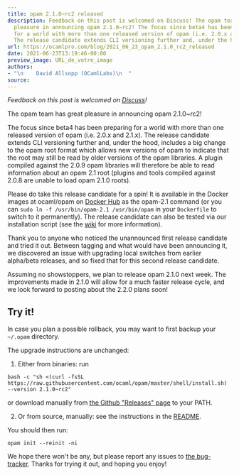 ```yaml
---
title: opam 2.1.0~rc2 released
description: Feedback on this post is welcomed on Discuss! The opam team has great
  pleasure in announcing opam 2.1.0~rc2! The focus since beta4 has been preparing
  for a world with more than one released version of opam (i.e. 2.0.x and 2.1.x).
  The release candidate extends CLI versioning further and, under the ho...
url: https://ocamlpro.com/blog/2021_06_23_opam_2.1.0_rc2_released
date: 2021-06-23T13:19:46-00:00
preview_image: URL_de_votre_image
authors:
- "\n    David Allsopp (OCamlLabs)\n  "
source:
---
```


<p><em>Feedback on this post is welcomed on <a href="https://discuss.ocaml.org/t/ann-opam-2-1-0-rc2/8042">Discuss</a>!</em></p>
<p>The opam team has great pleasure in announcing opam 2.1.0~rc2!</p>
<p>The focus since beta4 has been preparing for a world with more than one released version of opam (i.e. 2.0.x and 2.1.x). The release candidate extends CLI versioning further and, under the hood, includes a big change to the opam root format which allows new versions of opam to indicate that the root may still be read by older versions of the opam libraries. A plugin compiled against the 2.0.9 opam libraries will therefore be able to read information about an opam 2.1 root (plugins and tools compiled against 2.0.8 are unable to load opam 2.1.0 roots).</p>
<p>Please do take this release candidate for a spin! It is available in the Docker images at ocaml/opam on <a href="https://hub.docker.com/r/ocaml/opam/tags">Docker Hub</a> as the opam-2.1 command (or you can <code>sudo ln -f /usr/bin/opam-2.1 /usr/bin/opam</code> in your <code>Dockerfile</code> to switch to it permanently). The release candidate can also be tested via our installation script (see the <a href="https://github.com/ocaml/opam/wiki/How-to-test-an-opam-feature#from-a-tagged-release-including-pre-releases">wiki</a> for more information).</p>
<p>Thank you to anyone who noticed the unannounced first release candidate and tried it out. Between tagging and what would have been announcing it, we discovered an issue with upgrading local switches from earlier alpha/beta releases, and so fixed that for this second release candidate.</p>
<p>Assuming no showstoppers, we plan to release opam 2.1.0 next week. The improvements made in 2.1.0 will allow for a much faster release cycle, and we look forward to posting about the 2.2.0 plans soon!</p>
<h2>Try it!</h2>
<p>In case you plan a possible rollback, you may want to first backup your
<code>~/.opam</code> directory.</p>
<p>The upgrade instructions are unchanged:</p>
<ol>
<li>Either from binaries: run
</li>
</ol>
<pre><code class="language-shell-session">bash -c &quot;sh &lt;(curl -fsSL https://raw.githubusercontent.com/ocaml/opam/master/shell/install.sh) --version 2.1.0~rc2&quot;
</code></pre>
<p>or download manually from <a href="https://github.com/ocaml/opam/releases/tag/2.1.0-rc2">the Github &quot;Releases&quot; page</a> to your PATH.</p>
<ol start="2">
<li>Or from source, manually: see the instructions in the <a href="https://github.com/ocaml/opam/tree/2.1.0-rc2#compiling-this-repo">README</a>.
</li>
</ol>
<p>You should then run:</p>
<pre><code class="language-shell-session">opam init --reinit -ni
</code></pre>
<p>We hope there won't be any, but please report any issues to <a href="https://github.com/ocaml/opam/issues">the bug-tracker</a>.
Thanks for trying it out, and hoping you enjoy!</p>

